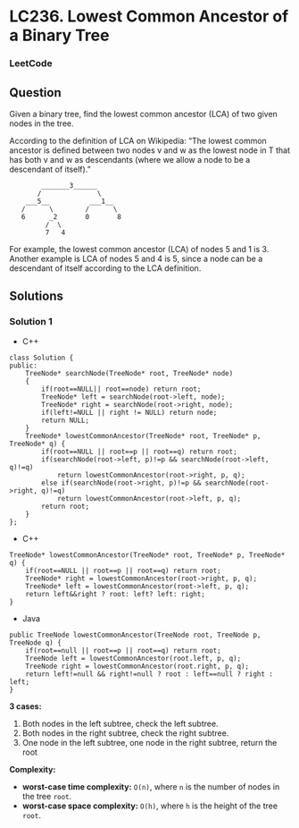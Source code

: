 # LC236. Lowest Common Ancestor of a Binary Tree

### LeetCode

## Question

Given a binary tree, find the lowest common ancestor (LCA) of two given nodes in the tree.

According to the definition of LCA on Wikipedia: “The lowest common ancestor is defined between two nodes v and w as the lowest node in T that has both v and w as descendants (where we allow a node to be a descendant of itself).”

```
        _______3______
       /              \
    ___5__          ___1__
   /      \        /      \
   6      _2       0       8
         /  \
         7   4
```

For example, the lowest common ancestor (LCA) of nodes 5 and 1 is 3. Another example is LCA of nodes 5 and 4 is 5, since a node can be a descendant of itself according to the LCA definition.

## Solutions

### Solution 1 

* C++
```
class Solution {
public:
    TreeNode* searchNode(TreeNode* root, TreeNode* node)
    {
        if(root==NULL|| root==node) return root;
        TreeNode* left = searchNode(root->left, node);
        TreeNode* right = searchNode(root->right, node);
        if(left!=NULL || right != NULL) return node;
        return NULL;
    }
    TreeNode* lowestCommonAncestor(TreeNode* root, TreeNode* p, TreeNode* q) {
        if(root==NULL || root==p || root==q) return root;
        if(searchNode(root->left, p)!=p && searchNode(root->left, q)!=q)
            return lowestCommonAncestor(root->right, p, q);
        else if(searchNode(root->right, p)!=p && searchNode(root->right, q)!=q)
            return lowestCommonAncestor(root->left, p, q);
        return root;
    }
};
```

* C++
```
TreeNode* lowestCommonAncestor(TreeNode* root, TreeNode* p, TreeNode* q) {
    if(root==NULL || root==p || root==q) return root;
    TreeNode* right = lowestCommonAncestor(root->right, p, q);
    TreeNode* left = lowestCommonAncestor(root->left, p, q);
    return left&&right ? root: left? left: right;
}
```

* Java
```
public TreeNode lowestCommonAncestor(TreeNode root, TreeNode p, TreeNode q) {
    if(root==null || root==p || root==q) return root;
    TreeNode left = lowestCommonAncestor(root.left, p, q);
    TreeNode right = lowestCommonAncestor(root.right, p, q);
    return left!=null && right!=null ? root : left==null ? right : left;
}
```

**3 cases:**

1. Both nodes in the left subtree, check the left subtree.
2. Both nodes in the right subtree, check the right subtree.
3. One node in the left subtree, one node in the right subtree, return the root

**Complexity:**

* **worst-case time complexity:** `O(n)`, where `n` is the number of nodes in the tree `root`.
* **worst-case space complexity:** `O(h)`, where `h` is the height of the tree `root`.
